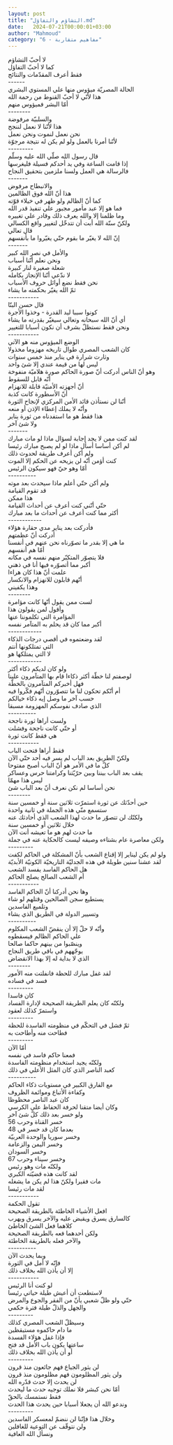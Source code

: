 ```yaml
---
layout: post
title: "التشاؤم والتفاؤل.md"
date:   2024-07-21T00:00:01+03:00
author: "Mahmoud"
category: "6 - مفاهيم متقاربة"
---
```

لا أحبّ التشاؤم\
كما لا أحبّ التفاؤل\
فقط أعرف المقدّمات والنتائج\
\-\-\-\-\--\
الحالة المصريّة ميؤوس منها علي المستوي البشري\
هذا لأنّي لا أحبّ القنوط من رحمة الله\
أمّا البشر فميؤوس منهم\
\-\-\-\-\-\-\--\
والسلبيّة مرفوضة\
هذا لأنّنا لا نعمل لننجح\
نحن نعمل لنموت ونحن نعمل\
لأنّنا أمرنا بالعمل ولو لم يكن له نتيجة مرجوّة\
\-\-\-\-\-\-\-\--\
قال رسول الله صلّي الله عليه وسلّم\
إذا قامت الساعة وفي يد أحدكم فسيلة فليغرسها\
فالرسالة هي العمل ولسنا ملزمين بتحقيق النجاح\
\-\-\-\-\-\--\
والانبطاح مرفوض\
هذا أنّ الله فوق الظالمين\
كما أنّ الظالم ولو ظهر في خيلاء قوّته\
فما هو إلا عبد مأمور مجبور علي تنفيذ قدر الله\
وما ظلمنا إلا والله يعرف ذلك وقادر علي تغييره\
ولكنّ سنّة الله أبت أن تتدخّل لتغيير واقع الكسالي\
قال تعالي\
إنّ الله لا يغيّر ما بقوم حتّي يغيّروا ما بأنفسهم\
\-\-\-\-\-\--\
والأمل في نصر الله كبير\
ونحن نعلم أنّنا أسباب\
شعلة صغيرة لنار كبيرة\
لا ندّعي أنّنا الإنجاز بكامله\
نحن فقط نضع أوائل حروف الأسباب\
ثمّ الله يغيّر بحكمته ما يشاء\
\-\-\-\-\-\-\-\-\-\--\
قال حسن البنّا\
كونوا سببا ليد القدرة - وخذوا الأجرة\
أي أنّ الله سبحانه وتعالي سيغيّر بقدرته ما يشاء\
ونحن فقط نستظلّ بشرف أن نكون أسبابا للتغيير\
\-\-\-\-\-\-\-\-\-\--\
الوضع الميؤوس منه هو الآتي\
كان الشعب المصري طوال تاريخه مهزوما مخذولا\
وثارت شرارة في يناير منذ خمس سنوات\
ليس لها من قيمة عندي إلا شئ واحد\
وهو أنّ الناس أدركت أنّ صورة الحاكم صورة هلاميّة
منفوخة\
أنّه قابل للسقوط\
أنّ أجهزته الأمنيّة قابلة للانهزام\
أنّ الأسطورة كانت كذبة\
أنّنا لن نستأذن قائد الأمن المركزي لإنجاح الثورة\
وأنّه لا يملك إعطاء الإذن أو منعه\
هذا فقط هو ما استفدناه من ثورة يناير\
ولا شئ آخر\
\-\-\-\-\-\--\
لقد كنت ممن لا يجد إجابة لسؤال ماذا لو مات مبارك\
لم أكن أساسا أسأل ماذا لو لم يصبح مبارك رئيسا\
ولم أكن أعرف طريقة لحدوث ذلك\
كنت أؤمن أنّه لن يزيحه عن الحكم إلا الموت\
أمّا وهو حيّ فهو سيكون الرئيس\
\-\-\-\-\-\-\-\-\--\
ولم أكن حتّي أعلم ماذا سيحدث بعد موته\
قد تقوم القيامة\
هذا ممكن\
حتّي أنّني كنت أعرف عن أحداث القيامة\
أكثر مما كنت أعرف عن أحداث ما بعد مبارك\
\-\-\-\-\-\-\-\-\-\-\--\
فأدركت بعد يناير مدي حقارة هؤلاء\
أدركت أنّ عظمتهم\
ما هي إلا بقدر ما تصوّرناه نحن عنهم في أنفسنا\
أمّا هم أنفسهم\
فلا يتصوّر المتكبّر منهم نفسه في مكانه\
أكبر مما أتصوّره فيها أنا في ذهني\
علمت أنّ هذا كان هراءا\
أنّهم قابلون للانهزام والانكسار\
وهذا يكفيني\
\-\-\-\-\-\-\--\
لست ممن يقول أنّها كانت مؤامرة\
وأقول لمن يقولون هذا\
المؤامرة التي تكلموننا عنها\
أكبر مما كان قد يحلم به المتآمر نفسه\
\-\-\-\-\-\-\-\-\-\-\--\
لقد وضعتموه في أقصي درجات الذكاء\
التي تمتلكونها أنتم\
لا التي يمتلكها هو\
\-\-\-\-\-\-\-\-\-\-\--\
ولو كان لديكم ذكاء أكثر\
لوصفتم لنا خطّة أكثر ذكاءا قام بها المتآمرون
علينا\
فهل أخبركم المتآمرون بالخطّة\
أم أنّكم تحكون لنا ما تتصوّرون أنّهم فكّروا فيه\
حسب آخر ما وصل إيه ذكاء خيالكم\
الذي صادف نفوسكم المهزومة مسبقا\
\-\-\-\-\-\-\-\-\--\
ولست أراها ثورة ناجحة\
أو حتّي كانت ناجحة وفشلت\
هي فقط كانت ثورة\
\-\-\-\-\-\-\-\-\-\--\
فقط أراها فتحت الباب\
ولكنّ الطريق بعد الباب لم يسر فيه أحد حتّي الآن\
كلّ ما في الأمر هو أنّ الباب أصبح مفتوحا\
يقف بعد الباب بيننا وبين حرّيّتنا وكرامتنا حرس
وعساكر\
ليس هذا مهمّا\
نحن أساسا لم نكن نعرف أنّ بعد الباب شئ\
\-\-\-\-\-\-\--\
حين أحدّثك عن ثورة استمرّت ثلاثين سنة أو خمسين سنة\
ستسمع منّي هذه الجملة في ثانية واحدة\
ولكنّك لن تتصوّر ما حدث لهذا الشعب الذي أحادثك عنه\
خلال ثلاثين أو خمسين سنة\
ما حدث لهم هو ما تعيشه أنت الآن\
ولكن معاصرة عام بشتاءه وصيفه ليست كالحكاية عنه في
جملة\
\-\-\-\-\-\-\-\--\
ولو لم يكن ليناير إلا إقناع الشعب بأنّ المشكلة في الحاكم
لكفت\
لقد عشنا سنين طويلة في هذه الجدليّة التاريخيّة الكونيّة
الأبديّة\
هل الحاكم الفاسد يفسد الشعب\
أم الشعب الصالح يصلح الحاكم\
\-\-\-\-\-\-\-\-\-\--\
وها نحن أدركنا أنّ الحاكم الفاسد\
يستطيع سجن الصالحين وقتلهم لو شاء\
وتلميع الفاسدين\
وتسيير الدولة في الطريق الذي يشاء\
\-\-\-\-\-\-\-\-\--\
وأنّه لا حلّ إلا أن ينقضّ الشعب المكلوم\
علي الحاكم الظالم فيسقطوه\
وينصّبوا من بينهم حاكما صالحا\
يوجّههم في باقي طريق النجاح\
الذي لا بداية له إلا بهذا الانقضاض\
\-\-\-\-\-\-\--\
لقد غفل مبارك للحظة فانفلتت منه الأمور\
فسد في فساده\
\-\-\-\-\-\-\-\--\
كان فاسدا\
ولكنّه كان يعلم الطريقة الصحيحة لإدارة الفساد\
واستمرّ كذلك لعقود\
\-\-\-\-\-\-\-\--\
ثمّ فشل في التحكّم في منظومته الفاسدة للحظة\
فطاحت منه وأطاحت به\
\-\-\-\-\-\-\-\--\
أمّا الآن\
فمعنا حاكم فاسد في نفسه\
ولكنّه يجيد استخدام منظومته الفاسدة\
كعبد الناصر الذي كان المثل الأعلي في ذلك\
\-\-\-\-\-\-\-\-\--\
مع الفارق الكبير في مستويات ذكاء الحاكم\
وكفاءة الأتباع وموائمة الظروف\
كان عبد الناصر محظوظا\
وكان أيضا متقنا لحرفة الحفاظ علي الكرسي\
ولو خسر بعد ذلك كلّ شئ آخر\
خسر القناة وحرب 56\
بعدما كان قد خسر في 48\
وخسر سوريا والوحدة العربيّة\
وخسر اليمن والزعامة\
وخسر السودان\
وخسر سيناء وحرب 67\
ولكنّه مات وهو رئيس\
لقد كانت هذه قضيّته الكبري\
مات فقيرا ولكنّ هذا لم يكن ما يشغله\
لقد مات رئيسا\
\-\-\-\-\-\-\-\-\-\--\
تقول الحكمة\
افعل الأشياء الخاطئة بالطريقة الصحيحة\
كالسارق يسرق ويقبض عليه والآخر يسرق ويهرب\
كلاهما فعل الشئ الخاطئ\
ولكن أحدهما فعه بالطريقة الصحيحة\
والآخر فعله بالطريقة الخاطئة\
\-\-\-\-\-\-\-\-\--\
وبما يحدث الآن\
فإنّه لا أمل في الثورة\
إلا أن يأذن الله بخلاف ذلك\
\-\-\-\-\-\-\-\-\-\--\
لو كنت أنا الرئيس\
لاستطعت أن أعيش طيلة حياتي رئيسا\
حتّي ولو ظلّ شعبي يأنّ من الفقر والجوع والمرض\
والجهل والذلّ طيلة فترة حكمي\
\-\-\-\-\-\-\-\--\
وسيظلّ الشعب المصري كذلك\
ما دام حاكموه مستيقظين\
فإذا غفل هؤلاء الفسدة\
ساعتها يكون باب الأمل قد فتح\
أو أن يأذن الله بخلاف ذلك\
\-\-\-\-\-\-\-\--\
لن يثور الجياع فهم جائعون منذ قرون\
ولن يثور المظلومون فهم مظلومون منذ قرون\
لن يحدث إلا حدث قدّره الله\
أمّا نحن كبشر فلا نملك توجيه حدث ما ليحدث\
فقط نستمسك بالحقّ\
وندعو الله أن يجعلا أسبابا حين يحدث هذا الحدث\
\-\-\-\-\-\-\-\--\
وخلال هذا فإنّنا لن ننضمّ لمعسكر الفاسدين\
ولن نتوقّف عن التوعية للغافلين\
ونسأل الله العافية
